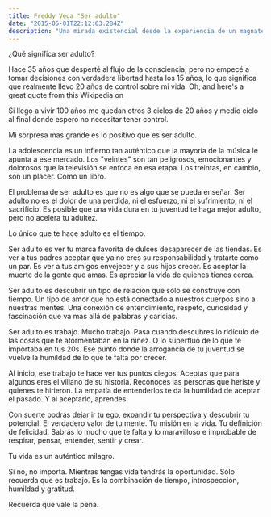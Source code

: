 ```yaml
---
title: Freddy Vega "Ser adulto"
date: "2015-05-01T22:12:03.284Z"
description: "Una mirada existencial desde la experiencia de un magnate de la técnoogía"
---
```


¿Qué significa ser adulto?

Hace 35 años que desperté al flujo de la consciencia, pero no empecé a tomar decisiones con verdadera libertad hasta los 15 años, lo que significa que realmente llevo 20 años de control sobre mi vida.
Oh, and here's a great quote from this Wikipedia on


Si llego a vivir 100 años me quedan otros 3 ciclos de 20 años y medio ciclo al final donde espero no necesitar tener control.

Mi sorpresa mas grande es lo positivo que es ser adulto.

La adolescencia es un infierno tan auténtico que la mayoría de la música le apunta a ese mercado. Los "veintes" son tan peligrosos, emocionantes y dolorosos que la televisión se enfoca en esa etapa. Los treintas, en cambio, son un placer. Como un libro.

El problema de ser adulto es que no es algo que se pueda enseñar. Ser adulto no es el dolor de una perdida, ni el esfuerzo, ni el sufrimiento, ni el sacrificio. Es posible que una vida dura en tu juventud te haga mejor adulto, pero no acelera tu adultez.


Lo único que te hace adulto es el tiempo.

Ser adulto es ver tu marca favorita de dulces desaparecer de las tiendas. Es ver a tus padres aceptar que ya no eres su responsabilidad y tratarte como un par. Es ver a tus amigos envejecer y a sus hijos crecer. Es aceptar la muerte de la gente que amas. Es apreciar la vida de quienes tienes cerca.

Ser adulto es descubrir un tipo de relación que sólo se construye con tiempo. Un tipo de amor que no está conectado a nuestros cuerpos sino a nuestras mentes. Una conexión de entendimiento, respeto, curiosidad y fascinación que va mas allá de palabras y caricias.

Ser adulto es trabajo. Mucho trabajo. Pasa cuando descubres lo ridículo de las cosas que te atormentaban en la niñez. O lo superfluo de lo que te importaba en tus 20s. Ese punto donde la arrogancia de tu juventud se vuelve la humildad de lo que te falta por crecer.

Al inicio, ese trabajo te hace ver tus puntos ciegos. Aceptas que para algunos eres el villano de su historia. Reconoces las personas que heriste y quienes te hirieron. La empatía de entenderlos te da la humildad de aceptar el pasado. Y al aceptarlo, aprendes.

Con suerte podrás dejar ir tu ego, expandir tu perspectiva y descubrir tu potencial. El verdadero valor de tu mente. Tu misión en la vida. Tu definición de felicidad. Sabrás lo mucho que te falta y lo maravilloso e improbable de respirar, pensar, entender, sentir y crear.

Tu vida es un auténtico milagro.

Si no, no importa. Mientras tengas vida tendrás la oportunidad. Sólo recuerda que es trabajo. Es la combinación de tiempo, introspección, humildad y gratitud.

Recuerda que vale la pena.
